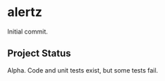 <h1 class="libTop">alertz</h1>

Initial commit.

## Project Status

Alpha.  Code and unit tests exist, but some tests fail.

